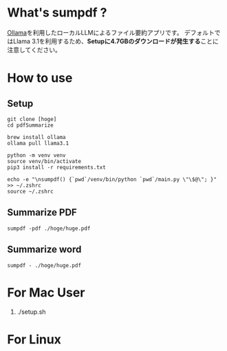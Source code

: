 # What's sumpdf ?
[Ollama](https://ollama.com/)を利用したローカルLLMによるファイル要約アプリです。
デフォルトではLlama 3.1を利用するため、**Setupに4.7GBのダウンロードが発生する**ことに注意してください。


# How to use

## Setup
```
git clone [hoge]
cd pdfSummarize

brew install ollama
ollama pull llama3.1

python -m venv venv
source venv/bin/activate
pip3 install -r requirements.txt

echo -e "\nsumpdf() {`pwd`/venv/bin/python `pwd`/main.py \"\$@\"; }" >> ~/.zshrc
source ~/.zshrc
```

## Summarize PDF
```
sumpdf -pdf ./hoge/huge.pdf
```

## Summarize word
```
sumpdf - ./hoge/huge.pdf
```




# For Mac User
1. ./setup.sh

# For Linux